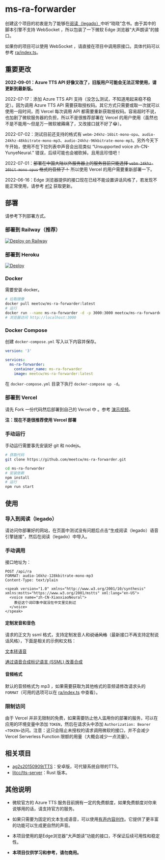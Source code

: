# ms-ra-forwarder

创建这个项目的初衷是为了能够在[阅读（legado）](https://github.com/gedoor/legado)中听“晓晓”念书。由于其中的脚本引擎不支持 WebSocket ，所以包装了一下微软 Edge 浏览器“大声朗读”的接口。

如果你的项目可以使用 WebSocket ，请直接在项目中调用原接口。具体代码可以参考 [ra/index.ts](ra/index.ts)。

## 重要更改

**2022-09-01：Azure TTS API 好像又改了，旧版用户可能会无法正常使用，请更新到最新版。**

2022-07-17：添加 Azure TTS API 支持（没怎么测试，不知道用起来稳不稳定）。因为调用 Azure TTS API 需要获取授权码。其它方式只需要或取一次就可以使用一段时间，而 Vercel 每次调用 API 都需要重新获取授权码。容易超时不说，也加剧了微软服务器的负担，所以不是很推荐部署在 Vercel 的用户使用（虽然也不是不能用～但是万一微软被薅痛了，又改接口就不好了😂）。

2022-07-02：测试目前还支持的格式有 `webm-24khz-16bit-mono-opu`、`audio-24khz-48kbitrate-mono-mp3`、`audio-24khz-96kbitrate-mono-mp3`。另外今天下午开始，使用不在下拉列表中声音会出现类似 “Unsupported voice zh-CN-YunyeNeural.” 错误，后续可能也会被砍掉。且用且珍惜吧！

2022-07-01：~~部署在中国大陆以外服务器上的服务目前只能选择 `webm-24khz-16bit-mono-opus` 格式的音频了！~~ 所以使用 Vercel 的用户需要重新部署一下。

2022-06-16：Edge 浏览器提供的接口现在已经不能设置讲话风格了，若发现不能正常使用，请参考 [#12](https://github.com/meetcw/ms-ra-forwarder/issues/12#issuecomment-1157271193) 获取更新。


## 部署

请参考下列部署方式。


### 部署到 Railway（推荐）

[![Deploy on Railway](https://railway.app/button.svg)](https://railway.app/new/template/p8RU3T?referralCode=-hqLZp)

### 部署到 Heroku

[![Deploy](https://www.herokucdn.com/deploy/button.svg)](https://heroku.com/deploy)


### Docker

需要安装 docker。

``` bash
# 拉取镜像
docker pull meetcw/ms-ra-forwarder:latest
# 运行
docker run --name ms-ra-forwarder -d -p 3000:3000 meetcw/ms-ra-forwarder
# 浏览器访问 http://localhost:3000
```

### Docker Compose

创建 `docker-compose.yml` 写入以下内容并保存。

``` yaml
version: '3'

services:
  ms-ra-forwarder:
    container_name: ms-ra-forwarder
    image: meetcw/ms-ra-forwarder:latest
```

在 `docker-compose.yml` 目录下执行 `docker-compose up -d`。

### 部署到 Vercel

请先 Fork 一份代码然后部署到自己的 Vercel 中 。参考 [演示视频](https://www.youtube.com/watch?v=vRC6umZp8hI)。

**注：现在不是很推荐使用 Vercel 部署**


### 手动运行

手动运行需要事先安装好 git 和 nodejs。

```bash
# 获取代码
git clone https://github.com/meetcw/ms-ra-forwarder.git

cd ms-ra-forwarder
# 安装依赖
npm install 
# 运行
npm run start
```

## 使用

### 导入到阅读（legado）

请访问你部署好的网站，在页面中测试没有问题后点击“生成阅读（legado）语音引擎链接”，然后在阅读（legado）中导入。

### 手动调用

接口地址为：
```
POST /api/ra
FORMAT: audio-16khz-128kbitrate-mono-mp3
Content-Type: text/plain

<speak version="1.0" xmlns="http://www.w3.org/2001/10/synthesis" xmlns:mstts="https://www.w3.org/2001/mstts" xml:lang="en-US">
  <voice name="zh-CN-XiaoxiaoNeural">
    表征这个词印象中就没在中文里见到过
  </voice>
</speak>
```

#### 定制发音和音色
请求的正文为 ssml 格式，支持定制发音人和~~说话风格~~（最新接口不再支持定制说话风格），下面是相关的示例和文档：

[文本转语音](https://azure.microsoft.com/zh-cn/services/cognitive-services/text-to-speech/#overview)

[通过语音合成标记语言 (SSML) 改善合成](https://docs.microsoft.com/zh-cn/azure/cognitive-services/speech-service/speech-synthesis-markup?tabs=csharp)



#### 音频格式
默认的音频格式为 mp3 ，如果需要获取为其他格式的音频请修改请求头的 `FORMAT`（可用的选项可以在 [ra/index.ts](ra/index.ts#L5) 中查看）。

### 限制访问

由于 Vercel 并非无限制的免费，如果需要防止他人滥用你的部署的服务，可以在应用的环境变量中添加 `TOKEN`，然后在请求头中添加 `Authorization: Bearer <TOKEN>`访问。注意：这只会阻止未授权的请求调用微软的接口，并不会减少  Vercel Serverless Function 限额的用量（大概会减少一点流量）。

## 相关项目

- [ag2s20150909/TTS](https://github.com/ag2s20150909/TTS)：安卓版，可代替系统自带的TTS。
- [litcc/tts-server](https://github.com/litcc/tts-server)：Rust 版本。

## 其他说明

- 微软官方的 Azure TTS 服务目前拥有一定的免费额度，如果免费额度对你来说够用的话，请支持官方的服务。

- 如果只需要为固定的文本生成语音，可以使用[有声内容创作](https://speech.microsoft.com/audiocontentcreation)。它提供了更丰富的功能可以生成更自然的声音。

- 本项目使用的是Edge浏览器“大声朗读”功能的接口，不保证后续可用性和稳定性。

- **本项目仅供学习和参考，请勿商用。**
